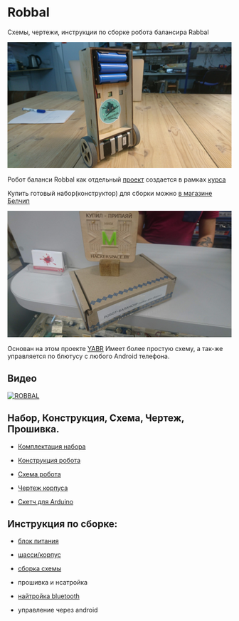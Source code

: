 Robbal
===

Схемы, чертежи, инструкции по сборке робота балансира Rabbal

![Image](https://raw.githubusercontent.com/minsk-hackerspace/Robbal/master/images/DSC_8497.jpg)

Робот баланси Robbal как отдельный [проект](https://hackerspace.by/projects/33) создается в рамках [курса](https://hackerspace.by/projects/31)

Купить готовый набор(конструктор) для сборки можно [в магазине Белчип](http://belchip.by/product/?selected_product=34442)

![Image](https://raw.githubusercontent.com/minsk-hackerspace/Robbal/master/images/DSC_8930.jpg)

Основан на этом проекте [YABR](http://www.brokking.net/yabr_main.html)
Имеет более простую схему, а так-же управляется по блютусу с любого Android телефона.

Видео
---

[![ROBBAL](https://img.youtube.com/vi/0WFv116GKos/0.jpg)](https://www.youtube.com/watch?v=0WFv116GKos)

Набор, Конструкция, Схема, Чертеж, Прошивка.
---

- [Комплектация набора](https://github.com/minsk-hackerspace/Robbal/blob/master/set.md)

- [Конструкция робота](https://github.com/minsk-hackerspace/Robbal/blob/master/design.md)

- [Схема робота](https://github.com/minsk-hackerspace/Robbal/blob/master/Robbal.png)

- [Чертеж корпуса](https://github.com/minsk-hackerspace/Robbal/blob/master/chassis.svg)

- [Скетч для Arduino](https://github.com/minsk-hackerspace/Robbal/blob/master/robbal/robbal.ino)


Инструкция по сборке:
---

- [блок питания](https://github.com/minsk-hackerspace/Robbal/blob/master/power.md)

- [шасси/корпус](https://github.com/minsk-hackerspace/Robbal/blob/master/chassis.md)

- [сборка схемы](https://github.com/minsk-hackerspace/Robbal/blob/master/assemble.md)

- прошивка и нсатройка

- [найтройка bluetooth](https://github.com/minsk-hackerspace/Robbal/blob/master/bt.md)

- управление через android
